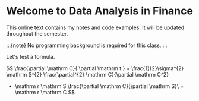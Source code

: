 # Welcome to Data Analysis in Finance


This online text contains my notes and code examples. It will be updated throughout the semester.

:::{note}
No programming background is required for this class.
:::

Let's test a formula.


$$
\frac{\partial \mathrm C}{ \partial \mathrm t } + \frac{1}{2}\sigma^{2} \mathrm S^{2} \frac{\partial^{2} \mathrm C}{\partial \mathrm C^2}
+ \mathrm r \mathrm S \frac{\partial \mathrm C}{\partial \mathrm S}\ =
\mathrm r \mathrm C 
$$

